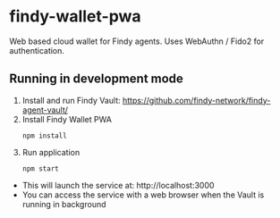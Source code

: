 # findy-wallet-pwa

Web based cloud wallet for Findy agents. Uses WebAuthn / Fido2 for authentication.

## Running in development mode

1. Install and run Findy Vault: https://github.com/findy-network/findy-agent-vault/
2. Install Findy Wallet PWA
    ```
    npm install
    ```
3. Run application
    ```
    npm start
    ```
* This will launch the service at: http://localhost:3000
* You can access the service with a web browser when the Vault is running in background
